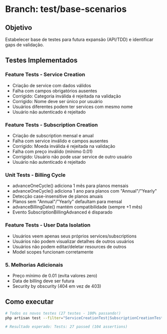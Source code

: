 # Branch: test/base-scenarios

## Objetivo
Estabelecer base de testes para futura expansão (API/TDD) e identificar gaps de validação.

## Testes Implementados

### Feature Tests - Service Creation
- Criação de service com dados válidos
- Falha com campos obrigatórios ausentes  
- Corrigido: Categoria inválida é rejeitada na validação
- Corrigido: Nome deve ser único por usuário
- Usuários diferentes podem ter services com mesmo nome
- Usuário não autenticado é rejeitado

### Feature Tests - Subscription Creation  
- Criação de subscription mensal e anual
- Falha com service inválido e campos ausentes
- Corrigido: Moeda inválida é rejeitada na validação
- Falha com preço inválido (mínimo 0.01)
- Corrigido: Usuário não pode usar service de outro usuário
- Usuário não autenticado é rejeitado

### Unit Tests - Billing Cycle
- advanceOneCycle() adiciona 1 mês para planos mensais
- advanceOneCycle() adiciona 1 ano para planos com "Annual"/"Yearly" 
- Detecção case-insensitive de planos anuais
- Planos sem "Annual"/"Yearly" defaultam para mensal
- advanceBillingDate() mantém compatibilidade (sempre +1 mês)
- Evento SubscriptionBillingAdvanced é disparado

### Feature Tests - User Data Isolation
- Usuários veem apenas seus próprios services/subscriptions
- Usuários não podem visualizar detalhes de outros usuários
- Usuários não podem editar/deletar resources de outros
- Model scopes funcionam corretamente

### 5. Melhorias Adicionais
- Preço mínimo de 0.01 (evita valores zero)
- Data de billing deve ser futura
- Security by obscurity (404 em vez de 403)

## Como executar

```bash
# Todos os novos testes (27 testes - 100% passando!)
php artisan test --filter="ServiceCreationTest|SubscriptionCreationTest|SubscriptionBillingCycleTest|UserDataIsolationTest"

# Resultado esperado: Tests: 27 passed (104 assertions)
```